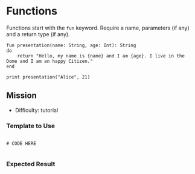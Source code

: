 # Functions

Functions start with the `fun` keyword. Require a name, parameters (if any) and a return type (if any).

~~~nit
fun presentation(name: String, age: Int): String
do
	return "Hello, my name is {name} and I am {age}. I live in the Dome and I am an happy Citizen."
end

print presentation("Alice", 21)
~~~

## Mission

* Difficulty: tutorial

### Template to Use



~~~nit

# CODE HERE


~~~

### Expected Result
